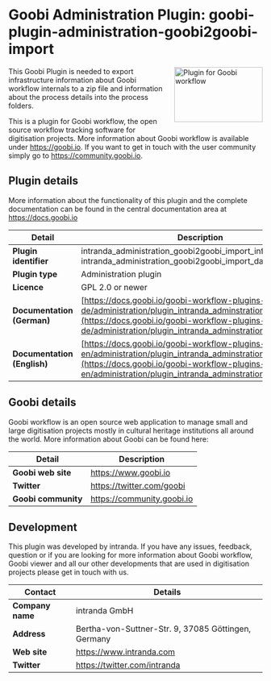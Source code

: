 # Goobi Administration Plugin: goobi-plugin-administration-goobi2goobi-import

<img src="https://goobi.io/wp-content/uploads/logo_goobi_plugin.png" align="right" style="margin:0 0 20px 20px;" alt="Plugin for Goobi workflow" width="175" height="109">

This Goobi Plugin is needed to export infrastructure information about Goobi workflow internals to a zip file and information about the process details into the process folders.

This is a plugin for Goobi workflow, the open source workflow tracking software for digitisation projects. More information about Goobi workflow is available under https://goobi.io. If you want to get in touch with the user community simply go to https://community.goobi.io.

## Plugin details

More information about the functionality of this plugin and the complete documentation can be found in the central documentation area at https://docs.goobi.io

Detail | Description
--- | ---
**Plugin identifier**       | intranda_administration_goobi2goobi_import_infrastructure  intranda_administration_goobi2goobi_import_data
**Plugin type**             | Administration plugin
**Licence**                 | GPL 2.0 or newer  
**Documentation (German)**  | [https://docs.goobi.io/goobi-workflow-plugins-de/administration/plugin_intranda_adminstration_goobi2goobi](https://docs.goobi.io/goobi-workflow-plugins-de/administration/plugin_intranda_adminstration_goobi2goobi)
**Documentation (English)** | [https://docs.goobi.io/goobi-workflow-plugins-en/administration/plugin_intranda_adminstration_goobi2goobi](https://docs.goobi.io/goobi-workflow-plugins-en/administration/plugin_intranda_adminstration_goobi2goobi)

## Goobi details

Goobi workflow is an open source web application to manage small and large digitisation projects mostly in cultural heritage institutions all around the world. More information about Goobi can be found here:

Detail | Description
--- | ---
**Goobi web site**  | https://www.goobi.io
**Twitter**         | https://twitter.com/goobi
**Goobi community** | https://community.goobi.io

## Development

This plugin was developed by intranda. If you have any issues, feedback, question or if you are looking for more information about Goobi workflow, Goobi viewer and all our other developments that are used in digitisation projects please get in touch with us.  

Contact | Details
--- | ---
**Company name**  | intranda GmbH
**Address**       | Bertha-von-Suttner-Str. 9, 37085 Göttingen, Germany
**Web site**      | https://www.intranda.com
**Twitter**       | https://twitter.com/intranda
